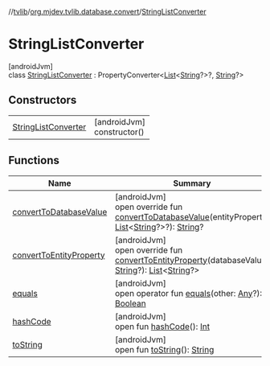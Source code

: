 //[tvlib](../../../index.md)/[org.mjdev.tvlib.database.convert](../index.md)/[StringListConverter](index.md)

# StringListConverter

[androidJvm]\
class [StringListConverter](index.md) : PropertyConverter&lt;[List](https://kotlinlang.org/api/latest/jvm/stdlib/kotlin.collections/-list/index.html)&lt;[String](https://kotlinlang.org/api/latest/jvm/stdlib/kotlin/-string/index.html)?&gt;?, [String](https://kotlinlang.org/api/latest/jvm/stdlib/kotlin/-string/index.html)?&gt;

## Constructors

| | |
|---|---|
| [StringListConverter](-string-list-converter.md) | [androidJvm]<br>constructor() |

## Functions

| Name | Summary |
|---|---|
| [convertToDatabaseValue](convert-to-database-value.md) | [androidJvm]<br>open override fun [convertToDatabaseValue](convert-to-database-value.md)(entityProperty: [List](https://kotlinlang.org/api/latest/jvm/stdlib/kotlin.collections/-list/index.html)&lt;[String](https://kotlinlang.org/api/latest/jvm/stdlib/kotlin/-string/index.html)?&gt;?): [String](https://kotlinlang.org/api/latest/jvm/stdlib/kotlin/-string/index.html)? |
| [convertToEntityProperty](convert-to-entity-property.md) | [androidJvm]<br>open override fun [convertToEntityProperty](convert-to-entity-property.md)(databaseValue: [String](https://kotlinlang.org/api/latest/jvm/stdlib/kotlin/-string/index.html)?): [List](https://kotlinlang.org/api/latest/jvm/stdlib/kotlin.collections/-list/index.html)&lt;[String](https://kotlinlang.org/api/latest/jvm/stdlib/kotlin/-string/index.html)?&gt; |
| [equals](../../org.mjdev.tvlib.webscrapper.select/-element-not-found-exception/index.md#585090901%2FFunctions%2F-1596939238) | [androidJvm]<br>open operator fun [equals](../../org.mjdev.tvlib.webscrapper.select/-element-not-found-exception/index.md#585090901%2FFunctions%2F-1596939238)(other: [Any](https://kotlinlang.org/api/latest/jvm/stdlib/kotlin/-any/index.html)?): [Boolean](https://kotlinlang.org/api/latest/jvm/stdlib/kotlin/-boolean/index.html) |
| [hashCode](../../org.mjdev.tvlib.webscrapper.select/-element-not-found-exception/index.md#1794629105%2FFunctions%2F-1596939238) | [androidJvm]<br>open fun [hashCode](../../org.mjdev.tvlib.webscrapper.select/-element-not-found-exception/index.md#1794629105%2FFunctions%2F-1596939238)(): [Int](https://kotlinlang.org/api/latest/jvm/stdlib/kotlin/-int/index.html) |
| [toString](../../org.mjdev.tvlib.webscrapper.select/-element-not-found-exception/index.md#1616463040%2FFunctions%2F-1596939238) | [androidJvm]<br>open fun [toString](../../org.mjdev.tvlib.webscrapper.select/-element-not-found-exception/index.md#1616463040%2FFunctions%2F-1596939238)(): [String](https://kotlinlang.org/api/latest/jvm/stdlib/kotlin/-string/index.html) |
